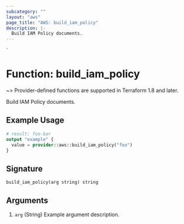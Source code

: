 ```yaml
---
subcategory: ""
layout: "aws"
page_title: "AWS: build_iam_policy"
description: |-
  Build IAM Policy documents.
---
```

<!---
TIP: A few guiding principles for writing documentation:
1. Use simple language while avoiding jargon and figures of speech.
2. Focus on brevity and clarity to keep a reader's attention.
3. Use active voice and present tense whenever you can.
4. Document your feature as it exists now; do not mention the future or past if you can help it.
5. Use accessible and inclusive language.
--->`
# Function: build_iam_policy

~> Provider-defined functions are supported in Terraform 1.8 and later.

Build IAM Policy documents.

## Example Usage

```terraform
# result: foo-bar
output "example" {
  value = provider::aws::build_iam_policy("foo")
}
```

## Signature

```text
build_iam_policy(arg string) string
```

## Arguments

1. `arg` (String) Example argument description.
